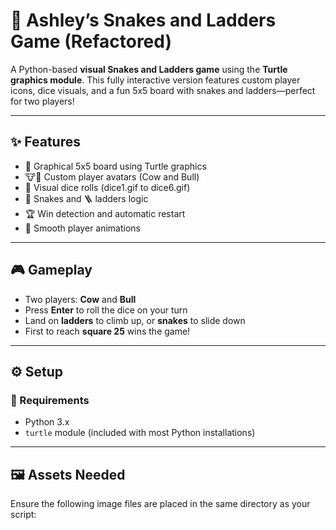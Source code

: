 # 🎲 Ashley’s Snakes and Ladders Game (Refactored)

A Python-based **visual Snakes and Ladders game** using the **Turtle graphics module**. This fully interactive version features custom player icons, dice visuals, and a fun 5x5 board with snakes and ladders—perfect for two players!

---

## ✨ Features

- 🧩 Graphical 5x5 board using Turtle graphics
- 🐮🐂 Custom player avatars (Cow and Bull)
- 🎲 Visual dice rolls (dice1.gif to dice6.gif)
- 🐍 Snakes and 🪜 ladders logic
- 🏆 Win detection and automatic restart
- 💨 Smooth player animations

---

## 🎮 Gameplay

- Two players: **Cow** and **Bull**
- Press **Enter** to roll the dice on your turn
- Land on **ladders** to climb up, or **snakes** to slide down
- First to reach **square 25** wins the game!

---

## ⚙️ Setup

### 🐍 Requirements

- Python 3.x  
- `turtle` module (included with most Python installations)

---

## 🖼️ Assets Needed

Ensure the following image files are placed in the same directory as your script:


